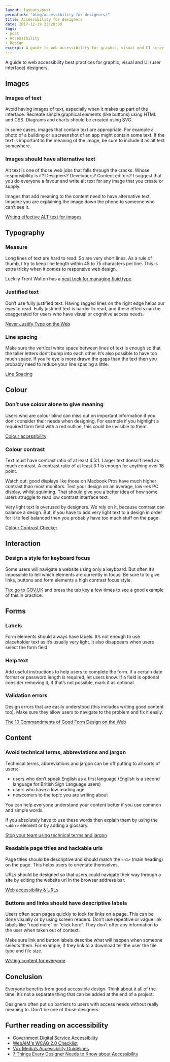 ```yaml
---
layout: layouts/post
permalink: "blog/accessibility-for-designers/"
title: Accessibility for designers
date: 2017-12-19 23:20:00  
tags:
- post
- Accessibility
- Design
excerpt: A guide to web accessibility for graphic, visual and UI (user interface) designers.
---
```


A guide to web accessibility best practices for graphic, visual and UI (user interface) designers.

## Images

### Images of text
Avoid having images of text, especially when it makes up part of the interface. Recreate simple graphical elements (like buttons) using HTML and CSS. Diagrams and charts should be created using SVG.

In some cases, images that contain text are appropriate. For example a photo of a building or a screenshot of an app might contain some text. If the text is important to the meaning of the image, be sure to include it as alt text somewhere.

### Images should have alternative text
Alt text is one of those web jobs that falls through the cracks. Whose responsibility is it? Designers? Developers? Content editors? I suggest that you do everyone a favour and write alt text for any image that you create or supply.

Images that add meaning to the content need to have alternative text. Imagine you are explaining the image down the phone to someone who can’t see it.

[Writing effective ALT text for images](http://www.webcredible.com/blog/writing-effective-alt-text-images/)

## Typography

### Measure
Long lines of text are hard to read. So are very short lines. As a rule of thumb, I try to keep line length within 45 to 75 characters per line. This is extra tricky when it comes to responsive web design.

Luckily Trent Walton has a [neat trick for managing fluid type](http://trentwalton.com/2012/06/19/fluid-type/).

### Justified text
Don’t use fully justified text. Having ragged lines on the right edge helps our eyes to read. Fully justified text is harder to read, and these effects can be exaggerated for users who have visual or cognitive access needs.

[Never Justify Type on the Web](http://designforhackers.com/blog/never-justify-type-on-the-web/)

### Line spacing
Make sure the vertical white space between lines of text is enough so that the taller letters don’t bump into each other. It’s also possible to have too much space. If you’re eye is more drawn the gaps than the text then you probably need to reduce your line spacing a little.

[Line Spacing](http://practicaltypography.com/line-spacing.html)

## Colour

### Don’t use colour alone to give meaning
Users who are colour blind can miss out on important information if you don’t consider their needs when designing. For example if you highlight a required form field with a red outline, this could be invisible to them.

[Colour accessibility](https://24ways.org/2012/colour-accessibility/)

### Colour contrast
Text must have contrast ratio of at least 4.5:1. Larger text doesn’t need as much contrast. A contrast ratio of at least 3:1 is enough for anything over 18 point.

Watch out: good displays like those on Macbook Pros have much higher contrast than most monitors. Test your design on an average, low-res PC display, whilst squinting. That should give you a better idea of how some users struggle to read low contrast interface text.

Very light text is overused by designers. We rely on it, because contrast can balance a design. But, if you have to add very light text to a design in order for it to feel balanced then you probably have too much stuff on the page.

[Colour Contrast Checker](http://webaim.org/resources/contrastchecker/)

## Interaction

### Design a style for keyboard focus
Some users will navigate a website using only a keyboard. But often it’s impossible to tell which elements are currently in focus. Be sure to to give links, buttons and form elements a high contrast focus style.

[Tip: go to GOV.UK](https://www.gov.uk/) and press the tab key a few times to see a good example of this in practice.

## Forms

### Labels
Form elements should always have labels. It’s not enough to use placeholder text as it’s usually very light. It also disappears when users select the form field.

### Help text
Add useful instructions to help users to complete the form. If a certain date format or password length is required, let users know. If a field is optional consider removing it, if that’s not possible, mark it as optional.

### Validation errors
Design errors that are easily understood (this includes writing good content too). Make sure they allow users to navigate to the problem and fix it easily.

[The 10 Commandments of Good Form Design on the Web](http://mono.company/journal/design-practice/the-10-commandments-of-good-form-design-on-the-web/)

## Content

### Avoid technical terms, abbreviations and jargon
Technical terms, abbreviations and jargon can be off putting to all sorts of users:

- users who don’t speak English as a first language (English is a second language for British Sign Language users)
- users who have a low reading age
- newcomers to the topic you are writing about

You can help everyone understand your content better if you use common and simple words.

If you absolutely have to use these words then explain them by using the `<abbr>` element or by adding a glossary.

[Stop your team using technical terms and jargon](http://www.disambiguity.com/stop-your-team-using-technical-terms-and-jargon/)

### Readable page titles and hackable urls
Page titles should be descriptive and should match the `<h1>` (main heading) on the page. This helps users to orientate themselves.

URLs should be designed so that users could navigate their way through a site by editing the website url in the browser address bar.

[Web accessibility & URLs](http://simplyaccessible.com/article/web-accessibility-and-urls/)

### Buttons and links should have descriptive labels
Users often scan pages quickly to look for links on a page. This can be done visually or by using screen readers. Don’t use repetitive or vague link labels like “read more” or “click here”. They don’t offer any information to the user when taken out of context.

Make sure link and button labels describe what will happen when someone selects them. For example, if they link to a download tell the user the file type and file size.

[Writing content for everyone](https://gds.blog.gov.uk/2016/02/23/writing-content-for-everyone/)

## Conclusion
Everyone benefits from good accessible design. Think about it all of the time. It’s not a separate thing that can be added at the end of a project.

Designers often put up barriers to users with access needs without really meaning to. Don’t be one of those designers.

## Further reading on accessibility
- [Government Digital Service Accessibility](https://accessibility.blog.gov.uk/)
- [WebAIM's WCAG 2.0 Checklist](http://webaim.org/standards/wcag/checklist)
- [Vox Media’s Accessibility Guidelines](http://accessibility.voxmedia.com/)
- [7 Things Every Designer Needs to Know about Accessibility](https://medium.com/salesforce-ux/7-things-every-designer-needs-to-know-about-accessibility-64f105f0881b#.tu5t4zg4m)
